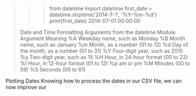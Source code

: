 >>> from datetime import datetime
>>> first_date = datetime.strptime('2014-7-1', '%Y-%m-%d')
>>> print(first_date)
2014-07-01 00:00:00
> 
> Date and Time Formatting Arguments from the datetime Module
Argument Meaning
%A Weekday name, such as Monday
%B Month name, such as January
%m Month, as a number (01 to 12)
%d Day of the month, as a number (01 to 31)
%Y Four-digit year, such as 2015
%y Two-digit year, such as 15
%H Hour, in 24-hour format (00 to 23)
%I Hour, in 12-hour format (01 to 12)
%p am or pm
%M Minutes (00 to 59)
%S Seconds (00 to 61)

Plotting Dates
Knowing how to process the dates in our CSV file, we can now improve our

